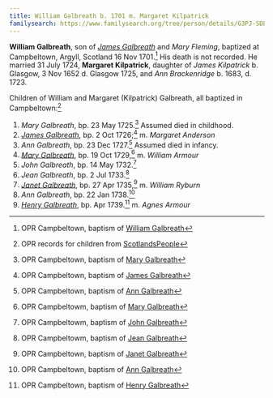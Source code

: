 ```yaml
---
title: William Galbreath b. 1701 m. Margaret Kilpatrick
familysearch: https://www.familysearch.org/tree/person/details/G3PJ-SDL
---
```

**William Galbreath**, son of [*James Galbreath*](galbreath-james-1672.md) and *Mary Fleming*, baptized at Campbeltown, Argyll, Scotland 16 Nov 1701.[^birth] His death is not recorded. He married 31 July 1724, **Margaret Kilpatrick**, daughter of *James Kilpatrick* b.  Glasgow, 3 Nov 1652 d. Glasgow 1725, and   *Ann Brackenridge* b. 1683, d. 1723.

Children of William and Margaret (Kilpatrick) Galbreath, all baptized in Campbeltown:[^children]

1. *Mary Galbreath*, bp. 23 May 1725.[^mary1-birth] Assumed died in childhood.
2. [*James Galbreath*](galbreath-james-1726.md), bp. 2 Oct 1726;[^james-birth] m. *Margaret Anderson*
3. *Ann Galbreath*, bp. 23 Dec 1727.[^ann1-birth] Assumed died in infancy.
4. [*Mary Galbreath*](galbreath-mary-1729.md), bp. 19 Oct 1729,[^mary2-birth] m. *William Armour*
5. *John Galbreath*, bp. 14 May 1732.[^john-birth]
6. *Jean Galbreath*, bp. 2 Jul 1733.[^jean-birth]
7. [*Janet Galbreath*](galbreath-janet-1735.md), bp. 27 Apr 1735,[^janet-birth] m. *William Ryburn*
8. *Ann Galbreath*, bp. 22 Jan 1738.[^ann2-birth]
9. [*Henry Galbreath*](galbreath-henry-1739.md), bp. Apr 1739.[^henry-birth] m. *Agnes Armour*

[^birth]: OPR Campbeltown, baptism of [William Galbreath](/sources/opr-campbeltown-births.md#1780-01-16-william-galbreath)

[^children]: OPR records for children from [ScotlandsPeople](https://www.scotlandspeople.gov.uk/record-results?search_type=people&event=%28B%20OR%20C%20OR%20S%29&record_type%5B0%5D=opr_births&church_type=Old%20Parish%20Registers&dl_cat=church&dl_rec=church-births-baptisms&surname=galbraith&surname_so=syn&forename_so=syn&from_year=1724&to_year=1750&parent_names=galbreath&parent_names_so=fuzzy&parent_name_two=kilpatrick&parent_name_two_so=fuzzy&county=ARGYLL&record=Church%20of%20Scotland%20%28old%20parish%20registers%29%20Roman%20Catholic%20Church%20Other%20churches&rd_real_name%5B0%5D=CAMPBELTOWN%20%28LANDWARD%29%20OR%20CAMPBELTOWN%20%28BURGH%29%20OR%20CAMPBELTOWN&rd_display_name%5B0%5D=CAMPBELTOWN%20%28LANDWARD%29%7CCAMPBELTOWN%20%28BURGH%29%7CCAMPBELTOWN_CAMPBELTOWN&rd_label%5B0%5D=CAMPBELTOWN&rd_name%5B0%5D=CAMPBELTOWN%20%2ALANDWARD%2A%20OR%20CAMPBELTOWN%20%2ABURGH%2A%20OR%20CAMPBELTOWN&sort=asc&order=Date&field=year)

[^marriage]: Two OPR records for the marriage of   "William Calbreath" and Margaret Kilpatrick from [ScotlandsPeople](https://www.scotlandspeople.gov.uk/record-results?search_type=people&event=M&record_type%5B0%5D=opr_marriages&church_type=Old%20Parish%20Registers&dl_cat=church&dl_rec=church-banns-marriages&surname=calbreath&surname_so=exact&forename=william&forename_so=exact&sex=M&spouse_name=kilpatrick&spouse_name_so=exact&from_year=1724&to_year=1724&record=Church%20of%20Scotland%20%28old%20parish%20registers%29%20Roman%20Catholic%20Church%20Other%20churches)

[^mary1-birth]: OPR Campbeltown, baptism of [Mary Galbreath](/sources/opr-campbeltown-births.md#1725-05-23-mary-galbreath)

[^james-birth]: OPR Campbeltown, baptism of [James Galbreath](/sources/opr-campbeltown-births.md#1726-10-02-james-galbreath)

[^ann1-birth]: OPR Campbeltown, baptism of [Ann Galbreath](/sources/opr-campbeltown-births.md#1727-12-23-ann-galbreath)

[^mary2-birth]: OPR Campbeltowm, baptism of [Mary Galbreath](/sources/opr-campbeltown-births.md#1729-10-19-mary-galbreath)

[^john-birth]: OPR Campbeltowm, baptism of [John Galbreath]()

[^jean-birth]: OPR Campbeltowm, baptism of [Jean Galbreath](/sources/opr-campbeltown-births.md#1733-07-02-jean-galbreath)

[^janet-birth]: OPR Campbeltown, baptism of [Janet Galbreath](/sources/opr-campbeltown-births.md#1735-04-27-janet-galbreath)

[^ann2-birth]: OPR Campbeltown, baptism of [Ann Galbreath](/sources/opr-campbeltown-births.md#1738-01-22-ann-galbreath)

[^henry-birth]: OPR Campbeltown, baptism of [Henry Galbreath]()
